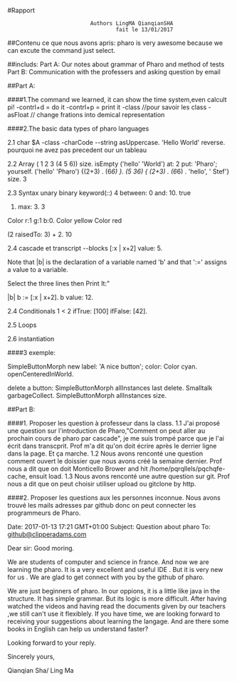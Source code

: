 #Rapport 

                                     

                              Authors LingMA QianqianSHA 
                                      fait le 13/01/2017
##Contenu
ce que nous avons apris:
pharo is very awesome because we can excute the command just select.

##includs:
Part A: Our notes about grammar of Pharo and method of tests
Part B: Communication with the professers and asking question by email

##Part A:

####1.The command we learned, it can show the time system,even calcult pi!
-contrl+d = do it
-contrl+p = print it
-class //pour savoir les class 
-asFloat // change frations into demical representation

####2.The basic data types of pharo languages

2.1 char
$A 
-class
-charCode
--string
asUppercase.
'Hello World' reverse.
pourquoi ne avez pas precedent our un tableau

2.2 Array
( 1 2 3 (4 5 6)) size.
isEmpty
('hello' 'World') at: 2 put: 'Pharo'; yourself. 
('hello' 'Pharo')
{(2+3) . (6*6) }. (5 36)
{ (2+3) . (6*6) . 'hello', ' Stef'} size. 3

2.3 Syntax
unary
binary
keyword(::)  4 between: 0 and: 10. true


1) max: 3. 3

Color r:1 g:1 b:0. Color yellow Color red

(2 raisedTo: 3) + 2. 10

2.4 cascade et transcript
--blocks 
[:x | x+2] value: 5.

Note that |b| is the declaration of a variable named 'b' and that ':=' assigns a value to a variable.

Select the three lines then Print It:"

|b|
b := [:x | x+2].
b value: 12.

2.4 Conditionals
1 < 2
  ifTrue: [100]
  ifFalse: [42].

2.5 Loops

2.6 instantiation

####3 exemple:

SimpleButtonMorph new
	label: 'A nice button';
        color: Color cyan.
	openCenteredInWorld.

delete a button:
SimpleButtonMorph allInstances last delete.
Smalltalk garbageCollect.
SimpleButtonMorph allInstances size.

##Part B:

####1. Proposer les question à professeur dans la class.
 1.1 J'ai proposé une question sur l'introduction de Pharo,"Comment on peut aller au prochain cours de pharo par  cascade", je me suis trompé parce que je l'ai écrit dans transcprit. Prof m'a dit qu'on doit écrire après le derrier ligne dans la page. Et ça marche.
 1.2 Nous avons renconté une question comment ouvert le doissier que nous avons créé la semaine dernier. Prof nous a dit que on doit Monticello Brower and hit /home/pqrqllels/pqchqfe-cache, ensuit load.
 1.3 Nous avons renconté une autre question sur git. Prof nous a dit que on peut choisir utiliser upload ou gitclone by http.

####2. Proposer les questions aux les personnes inconnue.
Nous avons trouvé les mails adresses par github donc on peut connecter les programmeurs de Pharo.

Date: 2017-01-13 17:21 GMT+01:00
Subject: Question about pharo
To: github@clipperadams.com


Dear sir:
Good moring.

We are students of computer and science in france. And now we are learning the pharo. It is a very excellent and useful IDE . But it is very new for us . We are glad to get connect with you by the github of pharo.
 
We are just beginners of pharo. In our oppions, it is a little like java in the structure. It has simple grammar. But its logic is more difficult. After having watched the videos and having read the documents given by our teachers ,we still can't use it flexiblely. If you have time, we are looking forward to receiving your suggestions about learning the langage. And are there some books in English can help us understand faster?
   
Looking forward to your reply. 
  
Sincerely yours,

Qianqian Sha/ Ling Ma

